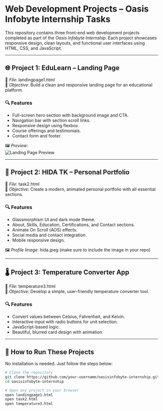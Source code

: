 
# Web Development Projects – Oasis Infobyte Internship Tasks

This repository contains three front-end web development projects completed as part of the *Oasis Infobyte Internship*. Each project showcases responsive design, clean layouts, and functional user interfaces using HTML, CSS, and JavaScript.

---

## 🌐 Project 1: EduLearn – Landing Page

📄 *File*: landingpage1.html  
🎯 *Objective*: Build a clean and responsive landing page for an educational platform.

### 🔍 Features
- Full-screen hero section with background image and CTA.
- Navigation bar with section scroll links.
- Responsive design using flexbox.
- Course offerings and testimonials.
- Contact form and footer.

🖼 *Preview*:  
![Landing Page Preview](https://images.unsplash.com/photo-1607746882042-944635dfe10e)

---

## 👤 Project 2: HIDA TK – Personal Portfolio

📄 *File*: task2.html  
🎯 *Objective*: Create a modern, animated personal portfolio with all essential sections.

### 🔍 Features
- Glassmorphism UI and dark mode theme.
- About, Skills, Education, Certifications, and Contact sections.
- Animate On Scroll (AOS) effects.
- Social media and contact integration.
- Mobile responsive design.

🖼 *Profile Image*: hida.jpeg (make sure to include the image in your repo)

---

## 🌡 Project 3: Temperature Converter App

📄 *File*: temperature3.html  
🎯 *Objective*: Develop a simple, user-friendly temperature converter tool.

### 🔍 Features
- Convert values between Celsius, Fahrenheit, and Kelvin.
- Interactive input with radio buttons for unit selection.
- JavaScript-based logic.
- Beautiful, blurred card design with animation.

---

## 🚀 How to Run These Projects

No installation is needed. Just follow the steps below:

```bash
# Clone the repository
git clone https://github.com/your-username/oasisinfobyte-internship.git
cd oasisinfobyte-internship

# Open any project in your browser
open landingpage1.html
open task2.html
open temperature3.html
